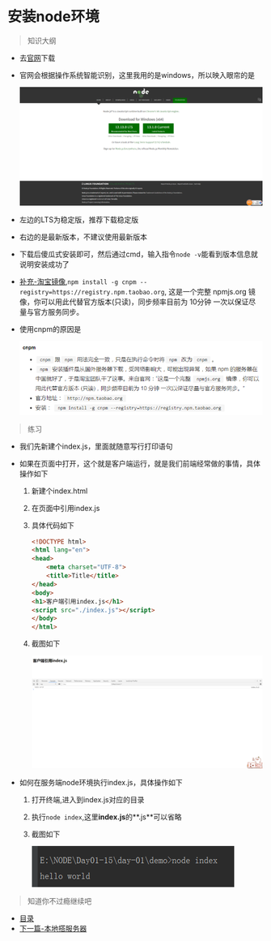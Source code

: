 # 安装node环境

> 知识大纲
* 去[官网](https://nodejs.org/en/)下载
* 官网会根据操作系统智能识别，这里我用的是windows，所以映入眼帘的是

    ![](./images/node官网.jpg)
    
* 左边的LTS为稳定版，推荐下载稳定版
* 右边的是最新版本，不建议使用最新版本
* 下载后傻瓜式安装即可，然后通过cmd，输入指令`node -v`能看到版本信息就说明安装成功了
* [补充-淘宝镜像](https://npm.taobao.org/),`npm install -g cnpm --registry=https://registry.npm.taobao.org`,
    这是一个完整 npmjs.org 镜像，你可以用此代替官方版本(只读)，同步频率目前为 10分钟 一次以保证尽量与官方服务同步。 
    
* 使用cnpm的原因是   

    ![](./images/为什么使用cnpm.jpg)  
    

> 练习
* 我们先新建个index.js，里面就随意写行打印语句

* 如果在页面中打开，这个就是客户端运行，就是我们前端经常做的事情，具体操作如下
    1. 新建个index.html
    2. 在页面中引用index.js
    3. 具体代码如下
        ```html
        <!DOCTYPE html>
        <html lang="en">
        <head>
            <meta charset="UTF-8">
            <title>Title</title>
        </head>
        <body>
        <h1>客户端引用index.js</h1>
        <script src="./index.js"></script>
        </body>
        </html>
        ```
    4. 截图如下
    
        ![](./images/客户端引用.jpg)    
        
* 如何在服务端node环境执行index.js，具体操作如下
    1. 打开终端,进入到index.js对应的目录
    2. 执行`node index`,这里**index.js**的**.js**可以省略
    3. 截图如下
    
        ![](./images/服务端执行.jpg)
        
> 知道你不过瘾继续吧

* [目录](../../README.md)
* [下一篇-本地搭服务器](../day-02/本地搭服务器.md)
  
        
        
    
        
            